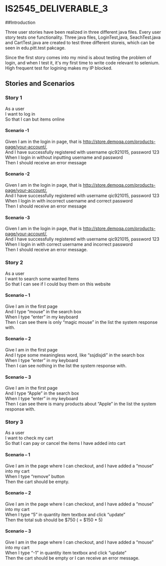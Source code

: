 # IS2545_DELIVERABLE_3

##Introduction

Three user stories have been realized in three different java files. Every user story tests one functionality. Three java files, LoginTest,java, SeachTest.java and CartTest.java are created to test three different storeis, which can be seen in edu.pitt.test pakcage.


Since the first story comes into my mind is about testing the problem of login, and when I test it, it's my first time to write code relevant to selenium. High frequent test for logining makes my IP blocked.

## Stories and Scenarios

### Story 1 
As a user    
I want to log in    
So that I can but items online    

#### Scenario -1     
Given I am in the login in page, that is http://store.demoqa.com/products-page/your-account/,       
And I have successfully registered with username qic921015, password 123     
When I login in without inputting username and password        
Then I should receive an error message         
    
#### Scenario -2
Given I am in the login in page, that is http://store.demoqa.com/products-page/your-account/,     
And I have successfully registered with username qic921015, password 123    
When I login in with incorrect username and correct password          
Then I should receive an error message    
    
#### Scenario -3    
Given I am in the login in page, that is http://store.demoqa.com/products-page/your-account/,     
And I have successfully registered with username qic921015, password 123    
When I login in with correct username and incorrect password       
Then I should receive an error message.    

### Story 2    
As a user       
I want to search some wanted Items   
So that I can see if I could buy them on this website   
    
#### Scenario – 1    
Give I am in the first page    
And I type “mouse” in the search box     
When I type “enter” in my keyboard    
Then I can see there is only “magic mouse” in the list the system response with.    

#### Scenario – 2    
Give I am in the first page    
And I type some meaningless word, like “ssjdisjdi” in the search box     
When I type “enter” in my keyboard    
Then I can see nothing in the list the system response with.    

#### Scenario – 3    
Give I am in the first page    
And I type “Apple” in the search box     
When I type “enter” in my keyboard    
Then I can see there is many products about “Apple” in the list the system response with.    

### Story 3    
As a user    
I want to check my cart    
So that I can pay or cancel the items I have added into cart    

#### Scenario – 1    
Give I am in the page where I can checkout, and I have added a “mouse” into my cart    
When I type “remove” button     
Then the cart should be empty.    

#### Scenario – 2    
Give I am in the page where I can checkout, and I have added a “mouse” into my cart    
When I type “5” in quantity item textbox and click “update”    
Then the total sub should be $750 ( = $150 * 5)    

#### Scenario – 3    
Give I am in the page where I can checkout, and I have added a “mouse” into my cart    
When I type “-1” in quantity item textbox and click “update”    
Then the cart should be empty or I can receive an error message.    


